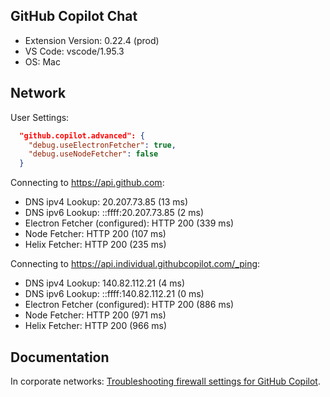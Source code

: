 ## GitHub Copilot Chat

- Extension Version: 0.22.4 (prod)
- VS Code: vscode/1.95.3
- OS: Mac

## Network

User Settings:
```json
  "github.copilot.advanced": {
    "debug.useElectronFetcher": true,
    "debug.useNodeFetcher": false
  }
```

Connecting to https://api.github.com:
- DNS ipv4 Lookup: 20.207.73.85 (13 ms)
- DNS ipv6 Lookup: ::ffff:20.207.73.85 (2 ms)
- Electron Fetcher (configured): HTTP 200 (339 ms)
- Node Fetcher: HTTP 200 (107 ms)
- Helix Fetcher: HTTP 200 (235 ms)

Connecting to https://api.individual.githubcopilot.com/_ping:
- DNS ipv4 Lookup: 140.82.112.21 (4 ms)
- DNS ipv6 Lookup: ::ffff:140.82.112.21 (0 ms)
- Electron Fetcher (configured): HTTP 200 (886 ms)
- Node Fetcher: HTTP 200 (971 ms)
- Helix Fetcher: HTTP 200 (966 ms)

## Documentation

In corporate networks: [Troubleshooting firewall settings for GitHub Copilot](https://docs.github.com/en/copilot/troubleshooting-github-copilot/troubleshooting-firewall-settings-for-github-copilot).